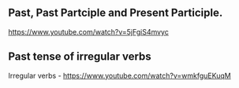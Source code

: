 ## Past, Past Partciple and Present Participle.
https://www.youtube.com/watch?v=5jFgiS4mvyc

## Past tense of irregular verbs
Irregular verbs - https://www.youtube.com/watch?v=wmkfguEKuqM
